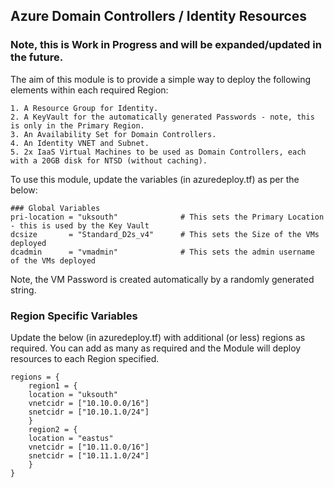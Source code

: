 ## Azure Domain Controllers / Identity Resources

### Note, this is Work in Progress and will be expanded/updated in the future. 

The aim of this module is to provide a simple way to deploy the following elements within each required Region:

    1. A Resource Group for Identity.
    2. A KeyVault for the automatically generated Passwords - note, this is only in the Primary Region.
    3. An Availability Set for Domain Controllers.
    4. An Identity VNET and Subnet.
    5. 2x IaaS Virtual Machines to be used as Domain Controllers, each with a 20GB disk for NTSD (without caching).

To use this module, update the variables (in azuredeploy.tf) as per the below:

    ### Global Variables
    pri-location = "uksouth"              # This sets the Primary Location - this is used by the Key Vault
    dcsize       = "Standard_D2s_v4"      # This sets the Size of the VMs deployed
    dcadmin      = "vmadmin"              # This sets the admin username of the VMs deployed

Note, the VM Password is created automatically by a randomly generated string. 

### Region Specific Variables

Update the below (in azuredeploy.tf) with additional (or less) regions as required. You can add as many as required and the Module will deploy resources to each Region specified. 

    regions = {
        region1 = {
        location = "uksouth"
        vnetcidr = ["10.10.0.0/16"]
        snetcidr = ["10.10.1.0/24"]
        }
        region2 = {
        location = "eastus"
        vnetcidr = ["10.11.0.0/16"]
        snetcidr = ["10.11.1.0/24"]
        }
    }